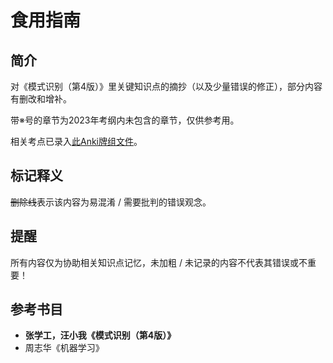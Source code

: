 # 食用指南

## 简介

对《模式识别（第4版）》里关键知识点的摘抄（以及少量错误的修正），部分内容有删改和增补。

带※号的章节为2023年考纲内未包含的章节，仅供参考用。

相关考点已录入<a href="PatternRecognition/PatternRecognition.apkg">此Anki牌组文件</a>。

## 标记释义

~~删除线~~表示该内容为易混淆 / 需要批判的错误观念。

## 提醒

所有内容仅为协助相关知识点记忆，未加粗 / 未记录的内容不代表其错误或不重要！

## 参考书目

+ **张学工，汪小我《模式识别（第4版）》**
+ 周志华《机器学习》

